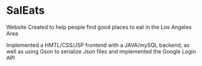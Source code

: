 # SalEats
Website Created to help people find good places to eat in the Los Angeles Area

Implemented a HMTL/CSS/JSP frontend with a JAVA/mySQL backend, as well as using Gson to serialize
Json files and implemented the Google Login API
